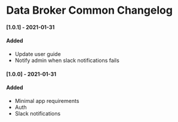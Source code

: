 # Data Broker Common Changelog

#### [1.0.1] - 2021-01-31

#### Added
- Update user guide
- Notify admin when slack notifications fails


#### [1.0.0] - 2021-01-31

#### Added
- Minimal app requirements
- Auth
- Slack notifications